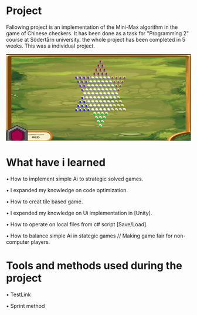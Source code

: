 # Project

Fallowing project is an implementation of the Mini-Max algorithm in the game of Chinese checkers. It has been done as a task for "Programming 2" course at Södertårn university. the whole project has been completed in 5 weeks. This was a individual project.



![](ChecersGif.gif)





# What have i learned

•  How to implement simple Ai to strategic solved games.

•  I expanded my knowledge on code optimization.

•  How to creat tile based game.

• I expended my knowledge on Ui implementation in [Unity].

• How to operate on local files from c# script [Save/Load].

• How to balance simple Ai in stategic games // Making game fair for non-computer players.


# Tools and methods used during the project 

• TestLink 

• Sprint method 
